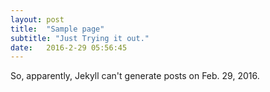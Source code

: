 ```yaml
---
layout: post
title:  "Sample page"
subtitle: "Just Trying it out."
date:   2016-2-29 05:56:45
---
```


So, apparently, Jekyll can't generate posts on Feb. 29, 2016.
